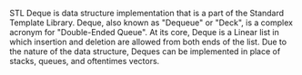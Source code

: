STL Deque is data structure implementation that is a part of the Standard Template Library. Deque, also known as "Dequeue" or "Deck", is a complex acronym for "Double-Ended Queue".
At its core, Deque is a Linear list in which insertion and deletion are allowed from both ends of the list. Due to the nature of the data structure, Deques 
can be implemented in place of stacks, queues, and oftentimes vectors. 
